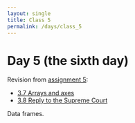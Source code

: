 ```yaml
---
layout: single
title: Class 5
permalink: /days/class_5
---
```


# Day 5 (the sixth day)

Revision from [assignment 5](../assignments/assignment_5):

* [3.7 Arrays and axes](../chapters/03/arrays_and_axes)
* [3.8 Reply to the Supreme Court](../chapters/03/reply_supreme)

Data frames.
